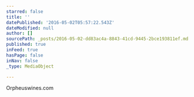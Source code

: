 ```yaml
---
starred: false
title: ''
datePublished: '2016-05-02T05:57:22.543Z'
dateModified: null
author: []
sourcePath: _posts/2016-05-02-dd83ac4a-8843-41cd-9445-2bce193811ef.md
published: true
inFeed: true
hasPage: false
inNav: false
_type: MediaObject

---
```

Orpheuswines.com